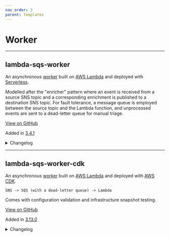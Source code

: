 ```yaml
---
nav_order: 3
parent: Templates
---
```


# Worker

---

## lambda-sqs-worker

An asynchronous [worker] built on [AWS Lambda] and deployed with [Serverless].

Modelled after the "enricher" pattern where an event is received from a source SNS topic and a corresponding enrichment is published to a destination SNS topic.
For fault tolerance,
a message queue is employed between the source topic and the Lambda function,
and unprocessed events are sent to a dead-letter queue for manual triage.

[View on GitHub](https://github.com/seek-oss/skuba/tree/master/template/lambda-sqs-worker)


Added in [3.4.1](https://github.com/seek-oss/skuba/releases/tag/v3.4.1)

<details markdown="block">
  <summary>
    Changelog
  </summary>
  {: .text-delta }

- [3.15.3](https://github.com/seek-oss/skuba/releases/tag/v3.15.3): seek-jobs/gantry v1.5.2 ([#634](https://github.com/seek-oss/skuba/pull/634))

- [3.15.3](https://github.com/seek-oss/skuba/releases/tag/v3.15.3): Remove `pino.Logger` indirection ([#624](https://github.com/seek-oss/skuba/pull/624))

- [3.15.3](https://github.com/seek-oss/skuba/releases/tag/v3.15.3): @seek/logger ^5.0.0 ([#621](https://github.com/seek-oss/skuba/pull/621))

- [3.15.2](https://github.com/seek-oss/skuba/releases/tag/v3.15.2): Convert Serverless `isProduction` config value to boolean ([#602](https://github.com/seek-oss/skuba/pull/602))

  This avoids potentially surprising behaviour if you try to make use of this config value in a context that tests for truthiness. The boolean is still correctly applied as a string `seek:env:production` tag value.

- [3.15.2](https://github.com/seek-oss/skuba/releases/tag/v3.15.2): Opt in to [new Serverless variables resolver](https://www.serverless.com/framework/docs/deprecations/#NEW_VARIABLES_RESOLVER) ([#601](https://github.com/seek-oss/skuba/pull/601))

- [3.15.2](https://github.com/seek-oss/skuba/releases/tag/v3.15.2): Remove README tables of contents ([#596](https://github.com/seek-oss/skuba/pull/596))

  GitHub's Markdown renderer now generates its own table of contents.

- [3.15.2](https://github.com/seek-oss/skuba/releases/tag/v3.15.2): seek-jobs/gantry v1.5.1 ([#604](https://github.com/seek-oss/skuba/pull/604))

- [3.15.2](https://github.com/seek-oss/skuba/releases/tag/v3.15.2): Fail fast on invalid Serverless config ([#605](https://github.com/seek-oss/skuba/pull/605))

- [3.15.2](https://github.com/seek-oss/skuba/releases/tag/v3.15.2): pino-pretty ^6.0.0 ([#594](https://github.com/seek-oss/skuba/pull/594))

  pino-pretty@7 requires pino@7, which has not been released on its stable channel yet.

- [3.15.1](https://github.com/seek-oss/skuba/releases/tag/v3.15.1): Remove `unknown` specifier in catch clauses ([#580](https://github.com/seek-oss/skuba/pull/580))

  Strict TypeScript 4.4 now defaults to typing catch clause variables as `unknown`.

- [3.15.0](https://github.com/seek-oss/skuba/releases/tag/v3.15.0): pino-pretty ^7.0.0 ([#506](https://github.com/seek-oss/skuba/pull/506))

- [3.15.0](https://github.com/seek-oss/skuba/releases/tag/v3.15.0): Configure environment variables and volume mounts for Buildkite annotations ([#558](https://github.com/seek-oss/skuba/pull/558))

- [3.15.0](https://github.com/seek-oss/skuba/releases/tag/v3.15.0): serverless-plugin-canary-deployments ^0.7.0 ([#508](https://github.com/seek-oss/skuba/pull/508))

- [3.15.0](https://github.com/seek-oss/skuba/releases/tag/v3.15.0): Prime dev ECR cache in Buildkite pipeline ([#503](https://github.com/seek-oss/skuba/pull/503))

  This should result in faster "Deploy Dev" times as the ECR cache will already be warm.

- [3.15.0](https://github.com/seek-oss/skuba/releases/tag/v3.15.0): seek-jobs/gantry v1.4.1 ([#504](https://github.com/seek-oss/skuba/pull/504))

- [3.15.0](https://github.com/seek-oss/skuba/releases/tag/v3.15.0): Remove `@types/node` resolution override ([#498](https://github.com/seek-oss/skuba/pull/498))

  Jest 27.1 is compatible with newer versions of `@types/node`.

- [3.15.0](https://github.com/seek-oss/skuba/releases/tag/v3.15.0): Remove Yarn cache from worker Docker images ([#499](https://github.com/seek-oss/skuba/pull/499))

  This shrinks the cached Docker images that our worker templates generate.

- [3.14.4](https://github.com/seek-oss/skuba/releases/tag/v3.14.4): @types/node ^14.17.19 ([#490](https://github.com/seek-oss/skuba/pull/490))

- [3.14.4](https://github.com/seek-oss/skuba/releases/tag/v3.14.4): seek-jobs/gantry v1.4.0 ([#483](https://github.com/seek-oss/skuba/pull/483))

- [3.14.3](https://github.com/seek-oss/skuba/releases/tag/v3.14.3): seek-oss/docker-ecr-cache v1.11.0 ([#467](https://github.com/seek-oss/skuba/pull/467))

- [3.14.3](https://github.com/seek-oss/skuba/releases/tag/v3.14.3): Add `test:ci` script ([#473](https://github.com/seek-oss/skuba/pull/473))

- [3.14.3](https://github.com/seek-oss/skuba/releases/tag/v3.14.3): Force `@jest/types` resolution to fix clean installs ([#468](https://github.com/seek-oss/skuba/pull/468))

- [3.14.3](https://github.com/seek-oss/skuba/releases/tag/v3.14.3): Use [Docker Build secrets](https://docs.docker.com/develop/develop-images/build_enhancements/#new-docker-build-secret-information) ([#476](https://github.com/seek-oss/skuba/pull/476))

- [3.14.3](https://github.com/seek-oss/skuba/releases/tag/v3.14.3): Group Buildkite pipeline anchors ([#474](https://github.com/seek-oss/skuba/pull/474))

  This provides a bit more structure to our `pipeline.yml`s and allows anchored plugins to be recognised by Renovate.

- [3.14.3](https://github.com/seek-oss/skuba/releases/tag/v3.14.3): Default Docker Compose image to empty string ([#469](https://github.com/seek-oss/skuba/pull/469))

  This suppresses Docker Compose CLI warnings and errors when running outside of Buildkite.

- [3.14.3](https://github.com/seek-oss/skuba/releases/tag/v3.14.3): Use BUILDKITE_PIPELINE_DEFAULT_BRANCH in `pipeline.yml` ([#475](https://github.com/seek-oss/skuba/pull/475))

- [3.14.3](https://github.com/seek-oss/skuba/releases/tag/v3.14.3): Add placeholder test coverage configuration ([#472](https://github.com/seek-oss/skuba/pull/472))

- [3.14.2](https://github.com/seek-oss/skuba/releases/tag/v3.14.2): Set `memorySize` for smoke test hook to 128 MiB ([#457](https://github.com/seek-oss/skuba/pull/457))

- [3.14.2](https://github.com/seek-oss/skuba/releases/tag/v3.14.2): Reuse ECR cache in Docker Compose ([#453](https://github.com/seek-oss/skuba/pull/453))

- [3.14.1](https://github.com/seek-oss/skuba/releases/tag/v3.14.1): pino-pretty ^5.0.0 ([#441](https://github.com/seek-oss/skuba/pull/441))

- [3.14.1](https://github.com/seek-oss/skuba/releases/tag/v3.14.1): seek-jobs/gantry v1.3.0 ([#452](https://github.com/seek-oss/skuba/pull/452))

- [3.14.0](https://github.com/seek-oss/skuba/releases/tag/v3.14.0): Banish `typeof undefined` syntax ([#429](https://github.com/seek-oss/skuba/pull/429))

- [3.14.0](https://github.com/seek-oss/skuba/releases/tag/v3.14.0): Prune `devDependencies` instead of installing twice in Docker ([#435](https://github.com/seek-oss/skuba/pull/435))

  The template-bundled Dockerfiles would previously run `yarn install` twice to build a separate stage for production `dependencies` only. These have been updated to correctly share the Yarn cache across stages and to use `yarn install --production` to perform offline pruning.

- [3.13.1](https://github.com/seek-oss/skuba/releases/tag/v3.13.1): @types/node ^15.0.0 ([#422](https://github.com/seek-oss/skuba/pull/422))

- [3.13.0](https://github.com/seek-oss/skuba/releases/tag/v3.13.0): Upgrade to Node 14 ([#347](https://github.com/seek-oss/skuba/pull/347))

  Node.js 14 is [now supported on AWS Lambda](https://aws.amazon.com/about-aws/whats-new/2021/02/aws-lambda-now-supports-node-js-14/). This lets us upgrade the Node.js requirement for skuba's templates.

  This should only impact newly created projects. You can use the template changes in this PR as an example of how to upgrade an existing project. A future version of skuba may include a fixup command to automatically upgrade your project to the most recent LTS release.

- [3.13.0](https://github.com/seek-oss/skuba/releases/tag/v3.13.0): Use new `serverless.yml#/provider/iam` grouping ([#357](https://github.com/seek-oss/skuba/pull/357))

  The `provider.iamRoleStatements` property [will be removed in Serverless v3](https://github.com/serverless/serverless/blob/v2.25.1/docs/deprecations.md#grouping-iam-settings-under-provideriam).

- [3.13.0](https://github.com/seek-oss/skuba/releases/tag/v3.13.0): serverless-plugin-canary-deployments ^0.5.0 ([#394](https://github.com/seek-oss/skuba/pull/394))

  The plugin now patches in CodeDeploy permissions to your `iamRoleStatements`, so you can clean your `serverless.yml`:

  ```diff
  - - Action: codedeploy:PutLifecycleEventHookExecutionStatus
  -   Effect: Allow
  -   Resource: !Sub arn:aws:codedeploy:${AWS::Region}:${AWS::AccountId}:deploymentgroup:*/${WorkerLambdaFunctionDeploymentGroup}
  ```

- [3.13.0](https://github.com/seek-oss/skuba/releases/tag/v3.13.0): runtypes-filter ^0.6.0 ([#408](https://github.com/seek-oss/skuba/pull/408))

- [3.13.0](https://github.com/seek-oss/skuba/releases/tag/v3.13.0): Drop region parameterisation ([#363](https://github.com/seek-oss/skuba/pull/363))

- [3.13.0](https://github.com/seek-oss/skuba/releases/tag/v3.13.0): runtypes ^6.0.0 ([#404](https://github.com/seek-oss/skuba/pull/404))

- [3.13.0](https://github.com/seek-oss/skuba/releases/tag/v3.13.0): Remove custom Serverless variable syntax ([#350](https://github.com/seek-oss/skuba/pull/350))

  `serverless@2.3.0` bundled native support for CloudFormation pseudo parameters. This even works with arbitrary logical IDs like `!Sub ${WorkerLambdaFunctionDeploymentGroup}`.

- [3.13.0](https://github.com/seek-oss/skuba/releases/tag/v3.13.0): Use new `serverless.yml#/package/patterns` property ([#415](https://github.com/seek-oss/skuba/pull/415))

  The `package.exclude` and `package.include` properties [will be removed in Serverless v3](https://github.com/serverless/serverless/blob/v2.32.0/docs/deprecations.md#new-way-to-define-packaging-patterns).

- [3.13.0](https://github.com/seek-oss/skuba/releases/tag/v3.13.0): Add GitHub repository settings and Renovate to init checklist ([#388](https://github.com/seek-oss/skuba/pull/388))

- [3.12.1](https://github.com/seek-oss/skuba/releases/tag/v3.12.1): seek-jobs/gantry v1.2.11 ([#336](https://github.com/seek-oss/skuba/pull/336))

- [3.12.0](https://github.com/seek-oss/skuba/releases/tag/v3.12.0): Simplify Buildkite pipeline ([#314](https://github.com/seek-oss/skuba/pull/314))

- [3.12.0](https://github.com/seek-oss/skuba/releases/tag/v3.12.0): Use `jest.config.ts` ([#303](https://github.com/seek-oss/skuba/pull/303))

- [3.12.0](https://github.com/seek-oss/skuba/releases/tag/v3.12.0): Add smoke test ([#328](https://github.com/seek-oss/skuba/pull/328))

  This brings back versioned functions along with `serverless-prune-plugin` to control Lambda storage consumption. By default we configure `serverless-plugin-canary-deployments` for an instantaneous switch once the smoke test has passed, but this can be customised as necessary.

- [3.12.0](https://github.com/seek-oss/skuba/releases/tag/v3.12.0): Enable retry of successful deployment steps ([#311](https://github.com/seek-oss/skuba/pull/311))

  This should be used with caution, but may be necessary if you need to rapidly roll back a broken deployment.

- [3.12.0](https://github.com/seek-oss/skuba/releases/tag/v3.12.0): Add `start` script ([#301](https://github.com/seek-oss/skuba/pull/301))

- [3.12.0](https://github.com/seek-oss/skuba/releases/tag/v3.12.0): Require deployment bucket ([#330](https://github.com/seek-oss/skuba/pull/330))

- [3.12.0](https://github.com/seek-oss/skuba/releases/tag/v3.12.0): Bump caret ranges ([#331](https://github.com/seek-oss/skuba/pull/331))

- [3.12.0](https://github.com/seek-oss/skuba/releases/tag/v3.12.0): Lock Serverless `lambdaHashingVersion` ([#329](https://github.com/seek-oss/skuba/pull/329))

  This gets rid of the following warning when deploying:

  ```text
  Deprecation warning: Starting with next major version, default value of provider.lambdaHashingVersion will be equal to "20201221"
  More Info: https://www.serverless.com/framework/docs/deprecations/#LAMBDA_HASHING_VERSION_V2
  ```

- [3.12.0](https://github.com/seek-oss/skuba/releases/tag/v3.12.0): Uplift READMEs ([#334](https://github.com/seek-oss/skuba/pull/334))

- [3.11.0](https://github.com/seek-oss/skuba/releases/tag/v3.11.0): Check coverage on default `test` script ([#290](https://github.com/seek-oss/skuba/pull/290))

- [3.11.0](https://github.com/seek-oss/skuba/releases/tag/v3.11.0): Include `test:watch` script ([#290](https://github.com/seek-oss/skuba/pull/290))

- [3.11.0](https://github.com/seek-oss/skuba/releases/tag/v3.11.0): Lock `.nvmrc`s to Node.js 12 ([#281](https://github.com/seek-oss/skuba/pull/281))

- [3.10.2](https://github.com/seek-oss/skuba/releases/tag/v3.10.2): Add `.me` files ([#248](https://github.com/seek-oss/skuba/pull/248))

- [3.10.2](https://github.com/seek-oss/skuba/releases/tag/v3.10.2): Remove redundant `ecr` plugin ([#259](https://github.com/seek-oss/skuba/pull/259))

- [3.10.2](https://github.com/seek-oss/skuba/releases/tag/v3.10.2): seek-jobs/gantry v1.2.9 ([#249](https://github.com/seek-oss/skuba/pull/249))

- [3.10.2](https://github.com/seek-oss/skuba/releases/tag/v3.10.2): supertest ^6.0.0 ([#243](https://github.com/seek-oss/skuba/pull/243))

- [3.10.2](https://github.com/seek-oss/skuba/releases/tag/v3.10.2): runtypes-filter ^0.4.0 ([#257](https://github.com/seek-oss/skuba/pull/257))

- [3.10.2](https://github.com/seek-oss/skuba/releases/tag/v3.10.2): @koa/router ^10.0.0 ([#249](https://github.com/seek-oss/skuba/pull/249))

- [3.10.2](https://github.com/seek-oss/skuba/releases/tag/v3.10.2): Mount working directory in Docker Compose ([#247](https://github.com/seek-oss/skuba/pull/247))

- [3.10.2](https://github.com/seek-oss/skuba/releases/tag/v3.10.2): Default to unversioned Lambdas ([#245](https://github.com/seek-oss/skuba/pull/245))

  Our baseline template does not do canary deployments, and this makes it less likely to hit code storage limits down the road.

- [3.10.2](https://github.com/seek-oss/skuba/releases/tag/v3.10.2): seek-datadog-custom-metrics ^4.0.0 ([#261](https://github.com/seek-oss/skuba/pull/261))

- [3.10.1](https://github.com/seek-oss/skuba/releases/tag/v3.10.1): seek-jobs/gantry v1.2.8 ([#238](https://github.com/seek-oss/skuba/pull/238))

- [3.10.0](https://github.com/seek-oss/skuba/releases/tag/v3.10.0): Remove region from subscription example snippet ([#223](https://github.com/seek-oss/skuba/pull/223))

- [3.10.0](https://github.com/seek-oss/skuba/releases/tag/v3.10.0): supertest ^5.0.0 ([#220](https://github.com/seek-oss/skuba/pull/220))

- [3.10.0](https://github.com/seek-oss/skuba/releases/tag/v3.10.0): Recommend `@seek/logger` ([#225](https://github.com/seek-oss/skuba/pull/225))

  This provides logging structure, trimming and redaction over plain Pino.

- [3.10.0](https://github.com/seek-oss/skuba/releases/tag/v3.10.0): docker-compose v3.7.0 ([#224](https://github.com/seek-oss/skuba/pull/224))

- [3.10.0](https://github.com/seek-oss/skuba/releases/tag/v3.10.0): Unset initial skuba version ([#216](https://github.com/seek-oss/skuba/pull/216))

- [3.10.0](https://github.com/seek-oss/skuba/releases/tag/v3.10.0): Skip pre-build in Docker Compose service ([#222](https://github.com/seek-oss/skuba/pull/222))

- [3.10.0](https://github.com/seek-oss/skuba/releases/tag/v3.10.0): Add `start:debug` scripts ([#230](https://github.com/seek-oss/skuba/pull/230))

- [3.9.2](https://github.com/seek-oss/skuba/releases/tag/v3.9.2): docker-compose v3.6.0 ([#210](https://github.com/seek-oss/skuba/pull/210))

- [3.9.2](https://github.com/seek-oss/skuba/releases/tag/v3.9.2): serverless ^2.0.0 ([#203](https://github.com/seek-oss/skuba/pull/203))

- [3.9.2](https://github.com/seek-oss/skuba/releases/tag/v3.9.2): Bump dep ranges ([#212](https://github.com/seek-oss/skuba/pull/212))

- [3.9.1](https://github.com/seek-oss/skuba/releases/tag/v3.9.1): Include `aws-sdk` in bundle ([#198](https://github.com/seek-oss/skuba/pull/198))

- [3.9.0](https://github.com/seek-oss/skuba/releases/tag/v3.9.0): Use unknown catch clause variables ([#189](https://github.com/seek-oss/skuba/pull/189))

- [3.9.0](https://github.com/seek-oss/skuba/releases/tag/v3.9.0): Qualify `awsRequestId` log field ([#186](https://github.com/seek-oss/skuba/pull/186))

- [3.8.0](https://github.com/seek-oss/skuba/releases/tag/v3.8.0): seek-jobs/gantry v1.2.5 ([#174](https://github.com/seek-oss/skuba/pull/174))

- [3.7.7](https://github.com/seek-oss/skuba/releases/tag/v3.7.7): seek-jobs/gantry v1.2.4 ([#170](https://github.com/seek-oss/skuba/pull/170))

- [3.7.7](https://github.com/seek-oss/skuba/releases/tag/v3.7.7): Remove explicitly set NPM_READ_TOKEN from Dockerfile commands ([#168](https://github.com/seek-oss/skuba/pull/168))

- [3.7.6](https://github.com/seek-oss/skuba/releases/tag/v3.7.6): runtypes-filter ^0.3.0 ([#160](https://github.com/seek-oss/skuba/pull/160))

- [3.7.6](https://github.com/seek-oss/skuba/releases/tag/v3.7.6): seek-jobs/gantry v1.2.3 ([#161](https://github.com/seek-oss/skuba/pull/161))

- [3.7.6](https://github.com/seek-oss/skuba/releases/tag/v3.7.6): docker-compose v3.5.0 ([#153](https://github.com/seek-oss/skuba/pull/153))

- [3.7.6](https://github.com/seek-oss/skuba/releases/tag/v3.7.6): runtypes ^5.0.0 ([#156](https://github.com/seek-oss/skuba/pull/156))

- [3.7.5](https://github.com/seek-oss/skuba/releases/tag/v3.7.5): Default VERSION to local ([#148](https://github.com/seek-oss/skuba/pull/148))

- [3.7.5](https://github.com/seek-oss/skuba/releases/tag/v3.7.5): ecr v2.1.1 ([#144](https://github.com/seek-oss/skuba/pull/144))

- [3.7.5](https://github.com/seek-oss/skuba/releases/tag/v3.7.5): Use better Runtypes syntax ([#152](https://github.com/seek-oss/skuba/pull/152))

- [3.7.5](https://github.com/seek-oss/skuba/releases/tag/v3.7.5): docker-compose v3.4.0 ([#144](https://github.com/seek-oss/skuba/pull/144))

- [3.7.5](https://github.com/seek-oss/skuba/releases/tag/v3.7.5): Add basic deployment documentation ([#148](https://github.com/seek-oss/skuba/pull/148))

- [3.7.4](https://github.com/seek-oss/skuba/releases/tag/v3.7.4): Use connection reuse environment variable ([#130](https://github.com/seek-oss/skuba/pull/130))

- [3.7.4](https://github.com/seek-oss/skuba/releases/tag/v3.7.4): Redact `err.config.agent` path from logs ([#140](https://github.com/seek-oss/skuba/pull/140))

- [3.7.0](https://github.com/seek-oss/skuba/releases/tag/v3.7.0): Drop `hot-shots` dependency ([#57](https://github.com/seek-oss/skuba/pull/57))

- [3.7.0](https://github.com/seek-oss/skuba/releases/tag/v3.7.0): Redact `Authorization` headers in logs ([#59](https://github.com/seek-oss/skuba/pull/59))

- [3.7.0](https://github.com/seek-oss/skuba/releases/tag/v3.7.0): Redact `err.config.sockets` from logs ([#82](https://github.com/seek-oss/skuba/pull/82))

- [3.7.0](https://github.com/seek-oss/skuba/releases/tag/v3.7.0): Drop duplicate team name prompt ([#72](https://github.com/seek-oss/skuba/pull/72))

- [3.5.0](https://github.com/seek-oss/skuba/releases/tag/v3.5.0): Switch to `seek-datadog-custom-metrics` ([#28](https://github.com/seek-oss/skuba/pull/28))

</details>

---

## lambda-sqs-worker-cdk

An asynchronous [worker] built on [AWS Lambda] and deployed with [AWS CDK].

```text
SNS -> SQS (with a dead-letter queue) -> Lambda
```

Comes with configuration validation and infrastructure snapshot testing.

[View on GitHub](https://github.com/seek-oss/skuba/tree/master/template/lambda-sqs-worker-cdk)


Added in [3.13.0](https://github.com/seek-oss/skuba/releases/tag/v3.13.0)

<details markdown="block">
  <summary>
    Changelog
  </summary>
  {: .text-delta }

- [3.15.3](https://github.com/seek-oss/skuba/releases/tag/v3.15.3): seek-jobs/gantry v1.5.2 ([#634](https://github.com/seek-oss/skuba/pull/634))

- [3.15.3](https://github.com/seek-oss/skuba/releases/tag/v3.15.3): Remove `pino.Logger` indirection ([#624](https://github.com/seek-oss/skuba/pull/624))

- [3.15.3](https://github.com/seek-oss/skuba/releases/tag/v3.15.3): @seek/logger ^5.0.0 ([#621](https://github.com/seek-oss/skuba/pull/621))

- [3.15.2](https://github.com/seek-oss/skuba/releases/tag/v3.15.2): Convert Serverless `isProduction` config value to boolean ([#602](https://github.com/seek-oss/skuba/pull/602))

  This avoids potentially surprising behaviour if you try to make use of this config value in a context that tests for truthiness. The boolean is still correctly applied as a string `seek:env:production` tag value.

- [3.15.2](https://github.com/seek-oss/skuba/releases/tag/v3.15.2): Opt in to [new Serverless variables resolver](https://www.serverless.com/framework/docs/deprecations/#NEW_VARIABLES_RESOLVER) ([#601](https://github.com/seek-oss/skuba/pull/601))

- [3.15.2](https://github.com/seek-oss/skuba/releases/tag/v3.15.2): Remove README tables of contents ([#596](https://github.com/seek-oss/skuba/pull/596))

  GitHub's Markdown renderer now generates its own table of contents.

- [3.15.2](https://github.com/seek-oss/skuba/releases/tag/v3.15.2): seek-jobs/gantry v1.5.1 ([#604](https://github.com/seek-oss/skuba/pull/604))

- [3.15.2](https://github.com/seek-oss/skuba/releases/tag/v3.15.2): Fail fast on invalid Serverless config ([#605](https://github.com/seek-oss/skuba/pull/605))

- [3.15.2](https://github.com/seek-oss/skuba/releases/tag/v3.15.2): pino-pretty ^6.0.0 ([#594](https://github.com/seek-oss/skuba/pull/594))

  pino-pretty@7 requires pino@7, which has not been released on its stable channel yet.

- [3.15.1](https://github.com/seek-oss/skuba/releases/tag/v3.15.1): Remove `unknown` specifier in catch clauses ([#580](https://github.com/seek-oss/skuba/pull/580))

  Strict TypeScript 4.4 now defaults to typing catch clause variables as `unknown`.

- [3.15.0](https://github.com/seek-oss/skuba/releases/tag/v3.15.0): pino-pretty ^7.0.0 ([#506](https://github.com/seek-oss/skuba/pull/506))

- [3.15.0](https://github.com/seek-oss/skuba/releases/tag/v3.15.0): Configure environment variables and volume mounts for Buildkite annotations ([#558](https://github.com/seek-oss/skuba/pull/558))

- [3.15.0](https://github.com/seek-oss/skuba/releases/tag/v3.15.0): serverless-plugin-canary-deployments ^0.7.0 ([#508](https://github.com/seek-oss/skuba/pull/508))

- [3.15.0](https://github.com/seek-oss/skuba/releases/tag/v3.15.0): Prime dev ECR cache in Buildkite pipeline ([#503](https://github.com/seek-oss/skuba/pull/503))

  This should result in faster "Deploy Dev" times as the ECR cache will already be warm.

- [3.15.0](https://github.com/seek-oss/skuba/releases/tag/v3.15.0): seek-jobs/gantry v1.4.1 ([#504](https://github.com/seek-oss/skuba/pull/504))

- [3.15.0](https://github.com/seek-oss/skuba/releases/tag/v3.15.0): Remove `@types/node` resolution override ([#498](https://github.com/seek-oss/skuba/pull/498))

  Jest 27.1 is compatible with newer versions of `@types/node`.

- [3.15.0](https://github.com/seek-oss/skuba/releases/tag/v3.15.0): Run "Test, Lint & Build" step in prod ([#503](https://github.com/seek-oss/skuba/pull/503))

  This reduces our dependence on a dev environment to successfully deploy to prod.

- [3.15.0](https://github.com/seek-oss/skuba/releases/tag/v3.15.0): Remove Yarn cache from worker Docker images ([#499](https://github.com/seek-oss/skuba/pull/499))

  This shrinks the cached Docker images that our worker templates generate.

- [3.14.4](https://github.com/seek-oss/skuba/releases/tag/v3.14.4): @types/node ^14.17.19 ([#490](https://github.com/seek-oss/skuba/pull/490))

- [3.14.4](https://github.com/seek-oss/skuba/releases/tag/v3.14.4): seek-jobs/gantry v1.4.0 ([#483](https://github.com/seek-oss/skuba/pull/483))

- [3.14.3](https://github.com/seek-oss/skuba/releases/tag/v3.14.3): seek-oss/docker-ecr-cache v1.11.0 ([#467](https://github.com/seek-oss/skuba/pull/467))

- [3.14.3](https://github.com/seek-oss/skuba/releases/tag/v3.14.3): Add `test:ci` script ([#473](https://github.com/seek-oss/skuba/pull/473))

- [3.14.3](https://github.com/seek-oss/skuba/releases/tag/v3.14.3): Force `@jest/types` resolution to fix clean installs ([#468](https://github.com/seek-oss/skuba/pull/468))

- [3.14.3](https://github.com/seek-oss/skuba/releases/tag/v3.14.3): Use [Docker Build secrets](https://docs.docker.com/develop/develop-images/build_enhancements/#new-docker-build-secret-information) ([#476](https://github.com/seek-oss/skuba/pull/476))

- [3.14.3](https://github.com/seek-oss/skuba/releases/tag/v3.14.3): Use [Docker Build secrets](https://docs.docker.com/develop/develop-images/build_enhancements/#new-docker-build-secret-information) ([#476](https://github.com/seek-oss/skuba/pull/476))

- [3.14.3](https://github.com/seek-oss/skuba/releases/tag/v3.14.3): Group Buildkite pipeline anchors ([#474](https://github.com/seek-oss/skuba/pull/474))

  This provides a bit more structure to our `pipeline.yml`s and allows anchored plugins to be recognised by Renovate.

- [3.14.3](https://github.com/seek-oss/skuba/releases/tag/v3.14.3): Default Docker Compose image to empty string ([#469](https://github.com/seek-oss/skuba/pull/469))

  This suppresses Docker Compose CLI warnings and errors when running outside of Buildkite.

- [3.14.3](https://github.com/seek-oss/skuba/releases/tag/v3.14.3): Use BUILDKITE_PIPELINE_DEFAULT_BRANCH in `pipeline.yml` ([#475](https://github.com/seek-oss/skuba/pull/475))

- [3.14.3](https://github.com/seek-oss/skuba/releases/tag/v3.14.3): Add placeholder test coverage configuration ([#472](https://github.com/seek-oss/skuba/pull/472))

- [3.14.3](https://github.com/seek-oss/skuba/releases/tag/v3.14.3): Build once upfront ([#477](https://github.com/seek-oss/skuba/pull/477))

  This employs Buildkite [artifacts](https://buildkite.com/docs/pipelines/artifacts) to share compiled code with each subsequent deployment step.

- [3.14.2](https://github.com/seek-oss/skuba/releases/tag/v3.14.2): Set `memorySize` for smoke test hook to 128 MiB ([#457](https://github.com/seek-oss/skuba/pull/457))

- [3.14.2](https://github.com/seek-oss/skuba/releases/tag/v3.14.2): Reuse ECR cache in Docker Compose ([#453](https://github.com/seek-oss/skuba/pull/453))

- [3.14.1](https://github.com/seek-oss/skuba/releases/tag/v3.14.1): pino-pretty ^5.0.0 ([#441](https://github.com/seek-oss/skuba/pull/441))

- [3.14.1](https://github.com/seek-oss/skuba/releases/tag/v3.14.1): seek-jobs/gantry v1.3.0 ([#452](https://github.com/seek-oss/skuba/pull/452))

- [3.14.0](https://github.com/seek-oss/skuba/releases/tag/v3.14.0): Banish `typeof undefined` syntax ([#429](https://github.com/seek-oss/skuba/pull/429))

- [3.14.0](https://github.com/seek-oss/skuba/releases/tag/v3.14.0): Always build before deploy ([#428](https://github.com/seek-oss/skuba/pull/428))

  This prevents stale compiled code from being cached and deployed from ECR.

- [3.14.0](https://github.com/seek-oss/skuba/releases/tag/v3.14.0): Prune `devDependencies` instead of installing twice in Docker ([#435](https://github.com/seek-oss/skuba/pull/435))

  The template-bundled Dockerfiles would previously run `yarn install` twice to build a separate stage for production `dependencies` only. These have been updated to correctly share the Yarn cache across stages and to use `yarn install --production` to perform offline pruning.

- [3.13.1](https://github.com/seek-oss/skuba/releases/tag/v3.13.1): Trim CDK deployment output ([#423](https://github.com/seek-oss/skuba/pull/423))

- [3.13.1](https://github.com/seek-oss/skuba/releases/tag/v3.13.1): @types/node ^15.0.0 ([#422](https://github.com/seek-oss/skuba/pull/422))

- [3.13.1](https://github.com/seek-oss/skuba/releases/tag/v3.13.1): Fix npm token in Buildkite pipeline ([#423](https://github.com/seek-oss/skuba/pull/423))

</details>

[aws cdk]: https://tech-strategy.ssod.skinfra.xyz/docs/v1/technology.html#cdk
[aws lambda]: https://tech-strategy.ssod.skinfra.xyz/docs/v1/technology.html#lambda
[serverless]: https://serverless.com/
[worker]: https://tech-strategy.ssod.skinfra.xyz/docs/v1/components.html#worker

